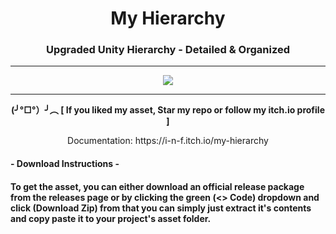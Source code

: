 <h1 align="center">My Hierarchy</h1>
<h3 align="center">Upgraded Unity Hierarchy - Detailed & Organized</h2>

<hr>
<p align="center">
    <img src="https://user-images.githubusercontent.com/61481229/264955363-bae26d28-3d72-48a3-8498-635cfc154fee.png" >
</p>
<hr>


<p align="center"><b>(╯°□°）╯︵ [ If you liked my asset, Star my repo or follow my itch.io profile ]</b></p>
<p align="center">Documentation: https://i-n-f.itch.io/my-hierarchy</p>


<h4 align="left">- Download Instructions -</h4>
<h4 align="left">To get the asset, you can either download an official release package from the releases page or by clicking the green (<> Code) dropdown and click (Download Zip)
from that you can simply just extract it's contents and copy paste it to your project's asset folder.</h4>

